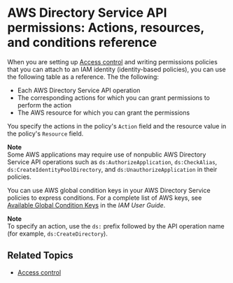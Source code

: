 # AWS Directory Service API permissions: Actions, resources, and conditions reference<a name="UsingWithDS_IAM_ResourcePermissions"></a>

When you are setting up [Access control](iam_auth_access.md#access_control) and writing permissions policies that you can attach to an IAM identity \(identity\-based policies\), you can use the following table as a reference\. The the following:
+ Each AWS Directory Service API operation
+ The corresponding actions for which you can grant permissions to perform the action
+ The AWS resource for which you can grant the permissions

 You specify the actions in the policy's `Action` field and the resource value in the policy's `Resource` field\. 

**Note**  
Some AWS applications may require use of nonpublic AWS Directory Service API operations such as `ds:AuthorizeApplication`, `ds:CheckAlias`, `ds:CreateIdentityPoolDirectory`, and `ds:UnauthorizeApplication` in their policies\.

You can use AWS global condition keys in your AWS Directory Service policies to express conditions\. For a complete list of AWS keys, see [Available Global Condition Keys](https://docs.aws.amazon.com/IAM/latest/UserGuide/reference_policies_condition-keys.html#AvailableKeys) in the *IAM User Guide*\. 

**Note**  
To specify an action, use the `ds:` prefix followed by the API operation name \(for example, `ds:CreateDirectory`\)\.

## Related Topics<a name="iam2_related"></a>
+ [Access control](iam_auth_access.md#access_control)